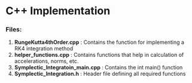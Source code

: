 # C++ Implementation

### Files:

1) **RungeKutta4thOrder.cpp** : Contains the function for implementing a RK4 integration method
2) **helper_functions.cpp** : Contains functions that help in calculation of accelerations, norms, etc.
3) **Symplectic_Integratoin_main.cpp** : Contains the int main() function
4) **Symplectic_Integration.h** : Header file defining all required functions
